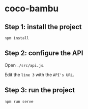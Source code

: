 # coco-bambu

## Step 1: install the project
```
npm install
```

## Step 2: configure the API

Open `./src/api.js`.

Edit the `line 3` with the `API's URL`.


## Step 3: run the project
```
npm run serve
```

